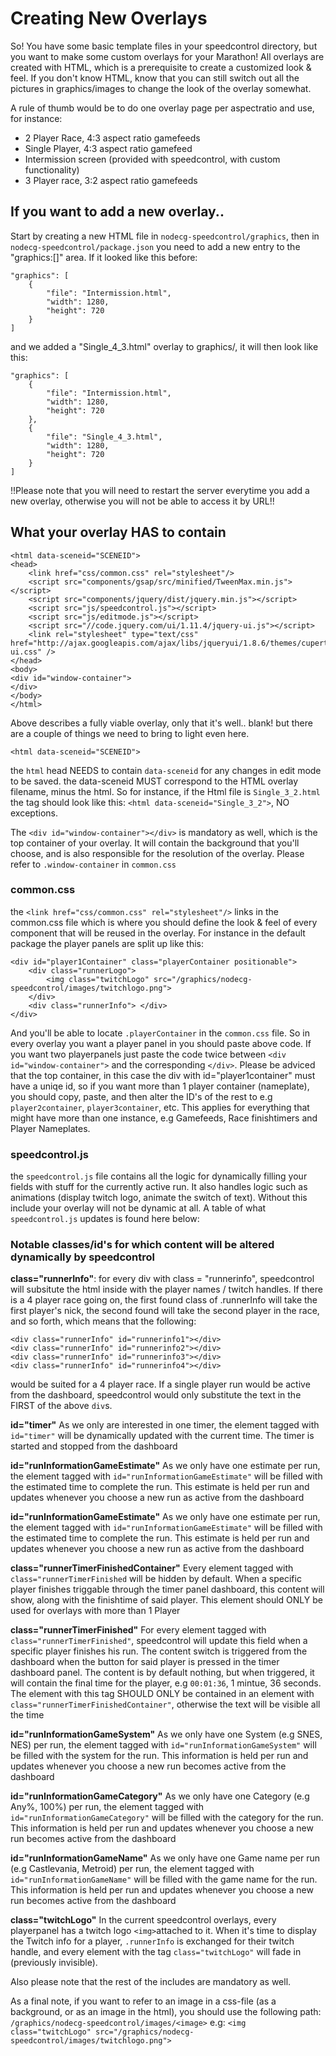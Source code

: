 # Creating New Overlays

So! You have some basic template files in your speedcontrol directory, but you want to 
make some custom overlays for your Marathon! All overlays are created with HTML, which 
is a prerequisite to create a customized look & feel. If you don't know HTML, know that 
you can still switch out all the pictures in graphics/images to change the look of the overlay
somewhat.

A rule of thumb would be to do one overlay page per aspectratio and use, for instance:
* 2 Player Race, 4:3 aspect ratio gamefeeds
* Single Player, 4:3 aspect ratio gamefeed
* Intermission screen (provided with speedcontrol, with custom functionality)
* 3 Player race, 3:2 aspect ratio gamefeeds

## If you want to add a new overlay..
Start by creating a new HTML file in `nodecg-speedcontrol/graphics`, then
in `nodecg-speedcontrol/package.json` you need to add a new entry to
the "graphics:[]" area. If it looked like this before:
```
"graphics": [
    {
        "file": "Intermission.html",
        "width": 1280,
        "height": 720
    }
]
```
and we added a "Single_4_3.html" overlay to graphics/, it will then look like this:
```
"graphics": [
    {
        "file": "Intermission.html",
        "width": 1280,
        "height": 720
    },
    {
        "file": "Single_4_3.html",
        "width": 1280,
        "height": 720
    }
]
```
!!Please note that you will need to restart the server everytime you add a new overlay, otherwise you will not be able to access it by URL!!

## What your overlay HAS to contain

```
<html data-sceneid="SCENEID">
<head>
    <link href="css/common.css" rel="stylesheet"/>
    <script src="components/gsap/src/minified/TweenMax.min.js"></script>
    <script src="components/jquery/dist/jquery.min.js"></script>
    <script src="js/speedcontrol.js"></script>
    <script src="js/editmode.js"></script>
    <script src="//code.jquery.com/ui/1.11.4/jquery-ui.js"></script>
    <link rel="stylesheet" type="text/css" href="http://ajax.googleapis.com/ajax/libs/jqueryui/1.8.6/themes/cupertino/jquery-ui.css" />
</head>
<body>
<div id="window-container">
</div>
</body>
</html>
```

Above describes a fully viable overlay, only that it's well.. blank! but there are a couple of things we need to bring to
light even here.
```
<html data-sceneid="SCENEID">
```
the `html` head NEEDS to contain `data-sceneid` for any changes in edit mode to be saved. the data-sceneid MUST
correspond to the HTML overlay filename, minus the html. So for instance, if the Html file is `Single_3_2.html`
the tag should look like this: `<html data-sceneid="Single_3_2">`, NO exceptions.

The `<div id="window-container"></div>` is mandatory as well, which is the top container of your overlay.
It will contain the background that you'll choose, and is also responsible for the resolution of the overlay.
Please refer to `.window-container` in `common.css`

### common.css
the `<link href="css/common.css" rel="stylesheet"/>` links in the common.css file which is where you should define
the look & feel of every component that will be reused in the overlay. For instance in the default package the player
panels are split up like this:

```
<div id="player1Container" class="playerContainer positionable">
    <div class="runnerLogo">
        <img class="twitchLogo" src="/graphics/nodecg-speedcontrol/images/twitchlogo.png">
    </div>
    <div class="runnerInfo"> </div>
</div>
```
And you'll be able to locate `.playerContainer` in the `common.css` file. So in every overlay you want a player panel
in you should paste above code. If you want two playerpanels just paste the code twice between `<div id="window-container">` and the corresponding `</div>`.
Please be adviced that the top container, in this case the div with id="player1container" must have a uniqe id, so if you want more than 1 player container
(nameplate), you should copy, paste, and then alter the ID's of the rest to e.g `player2container`, `player3container`, etc. This applies for everything 
that might have more than one instance, e.g Gamefeeds, Race finishtimers and Player Nameplates.

### speedcontrol.js

the `speedcontrol.js` file contains all the logic for dynamically filling your fields with stuff for the currently
active run. It also handles logic such as animations (display twitch logo, animate the switch of text). Without
this include your overlay will not be dynamic at all. A table of what `speedcontrol.js` updates is found here below:

### Notable classes/id's for which content will be altered dynamically by speedcontrol
**class="runnerInfo"**:
for every div with class = "runnerinfo", speedcontrol will subsitute the html inside with the player
names / twitch handles. If there is a 4 player race going on, the first found class of .runnerInfo will take the first
player's nick, the second found will take the second player in the race, and so forth, which means that the following:
```
<div class="runnerInfo" id="runnerinfo1"></div>
<div class="runnerInfo" id="runnerinfo2"></div>
<div class="runnerInfo" id="runnerinfo3"></div>
<div class="runnerInfo" id="runnerinfo4"></div>
```
would be suited for a 4 player race. If a single player run would be active from the dashboard, speedcontrol would only substitute the text
in the FIRST of the above `div`s.

**id="timer"**
As we only are interested in one timer, the element tagged with `id="timer"` will be dynamically updated
with the current time. The timer is started and stopped from the dashboard

**id="runInformationGameEstimate"**
As we only have one estimate per run, the element tagged with `id="runInformationGameEstimate"` will be filled
with the estimated time to complete the run. This estimate is held per run and updates whenever you choose a new run
as active from the dashboard

**id="runInformationGameEstimate"**
As we only have one estimate per run, the element tagged with `id="runInformationGameEstimate"` will be filled
with the estimated time to complete the run. This estimate is held per run and updates whenever you choose a new run
as active from the dashboard

**class="runnerTimerFinishedContainer"**
Every element tagged with `class="runnerTimerFinished` will be hidden by default. When a specific player finishes
triggable through the timer panel dashboard, this content will show, along with the finishtime of said player. This
element should ONLY be used for overlays with more than 1 Player

**class="runnerTimerFinished"**
For every element tagged with `class="runnerTimerFinished"`, speedcontrol will update this field when a specific player
finishes his run. The content switch is triggered from the dashboard when the button for said player is pressed in the
timer dashboard panel. The content is by default nothing, but when triggered, it will contain the final time for the
player, e.g `00:01:36`, 1 mintue, 36 seconds. The element with this tag SHOULD ONLY be contained in an element
with `class="runnerTimerFinishedContainer"`, otherwise the text will be visible all the time

**id="runInformationGameSystem"**
As we only have one System (e.g SNES, NES) per run, the element tagged with `id="runInformationGameSystem"` will be filled
with the system for the run. This information is held per run and updates whenever you choose a new run
becomes active from the dashboard

**id="runInformationGameCategory"**
As we only have one Category (e.g Any%, 100%) per run, the element tagged with `id="runInformationGameCategory"` will be filled
with the category for the run. This information is held per run and updates whenever you choose a new run
becomes active from the dashboard

**id="runInformationGameName"**
As we only have one Game name per run (e.g Castlevania, Metroid) per run, the element tagged with `id="runInformationGameName"` will be filled
with the game name for the run. This information is held per run and updates whenever you choose a new run
becomes active from the dashboard

**class="twitchLogo"**
In the current speedcontrol overlays, every playerpanel has a twitch logo `<img>`attached to it. When it's time
to display the Twitch info for a player, `.runnerInfo` is exchanged for their twitch handle, and every element
with the tag `class="twitchLogo"` will fade in (previously invisible).

Also please note that the rest of the includes are mandatory as well.

As a final note, if you want to refer to an image in a css-file (as a background, or as an image in the html), you should 
use the following path: `/graphics/nodecg-speedcontrol/images/<image>`
e.g:  `<img class="twitchLogo" src="/graphics/nodecg-speedcontrol/images/twitchlogo.png">`
